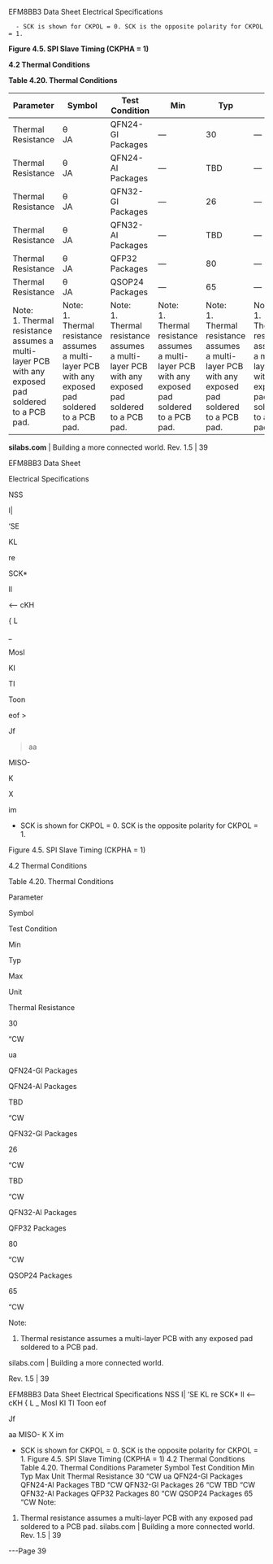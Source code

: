 EFM8BB3 Data Sheet
Electrical Specifications












      - SCK is shown for CKPOL = 0. SCK is the opposite polarity for CKPOL = 1.

**Figure 4.5. SPI Slave Timing (CKPHA = 1)**

**4.2 Thermal Conditions**

**Table 4.20. Thermal Conditions**

|Parameter|Symbol|Test Condition|Min|Typ|Max|Unit|
|---|---|---|---|---|---|---|
|Thermal Resistance|θ<br>JA|QFN24-GI Packages|—|30|—|°C/W|
|Thermal Resistance|θ<br>JA|QFN24-AI Packages|—|TBD|—|°C/W|
|Thermal Resistance|θ<br>JA|QFN32-GI Packages|—|26|—|°C/W|
|Thermal Resistance|θ<br>JA|QFN32-AI Packages|—|TBD|—|°C/W|
|Thermal Resistance|θ<br>JA|QFP32 Packages|—|80|—|°C/W|
|Thermal Resistance|θ<br>JA|QSOP24 Packages|—|65|—|°C/W|
|Note:<br>1. Thermal resistance assumes a multi-layer PCB with any exposed pad soldered to a PCB pad.|Note:<br>1. Thermal resistance assumes a multi-layer PCB with any exposed pad soldered to a PCB pad.|Note:<br>1. Thermal resistance assumes a multi-layer PCB with any exposed pad soldered to a PCB pad.|Note:<br>1. Thermal resistance assumes a multi-layer PCB with any exposed pad soldered to a PCB pad.|Note:<br>1. Thermal resistance assumes a multi-layer PCB with any exposed pad soldered to a PCB pad.|Note:<br>1. Thermal resistance assumes a multi-layer PCB with any exposed pad soldered to a PCB pad.|Note:<br>1. Thermal resistance assumes a multi-layer PCB with any exposed pad soldered to a PCB pad.|



**silabs.com** | Building a more connected world. Rev. 1.5 | 39



EFM8BB3 Data Sheet

Electrical Specifications

NSS

I|

‘SE

KL

re

SCK*

Il

<— cKH

{ L

_

MosI

KI

TI

Toon

eof >

Jf

> aa

MISO-

K

X

im

* SCK is shown for CKPOL = 0. SCK is the opposite polarity for CKPOL = 1.

Figure 4.5. SPI Slave Timing (CKPHA = 1)

4.2 Thermal Conditions

Table 4.20. Thermal Conditions

Parameter

Symbol

Test Condition

Min

Typ

Max

Unit

Thermal Resistance

30

“CW

ua

QFN24-GI Packages

QFN24-Al Packages

TBD

“CW

QFN32-Gl Packages

26

“CW

TBD

“CW

QFN32-Al Packages

QFP32 Packages

80

“CW

QSOP24 Packages

65

“CW

Note:

1. Thermal resistance assumes a multi-layer PCB with any exposed pad soldered to a PCB pad.

silabs.com | Building a more connected world.

Rev. 1.5 | 39

EFM8BB3 Data Sheet
Electrical Specifications
NSS
I|
‘SE KL
re
SCK*
Il
<— cKH
{ L
_
MosI
KI
TI
Toon eof
>
Jf
>
aa
MISO-
K X im
* SCK is shown for CKPOL = 0. SCK is the opposite polarity for CKPOL = 1.
Figure 4.5. SPI Slave Timing (CKPHA = 1)
4.2 Thermal Conditions
Table 4.20. Thermal Conditions
Parameter Symbol Test Condition Min Typ Max Unit
Thermal Resistance 30 “CW ua QFN24-GI Packages
QFN24-Al Packages TBD “CW
QFN32-Gl Packages 26 “CW
TBD “CW QFN32-Al Packages
QFP32 Packages 80 “CW
QSOP24 Packages 65 “CW
Note:
1. Thermal resistance assumes a multi-layer PCB with any exposed pad soldered to a PCB pad.
silabs.com | Building a more connected world. Rev. 1.5 | 39


---Page 39 

